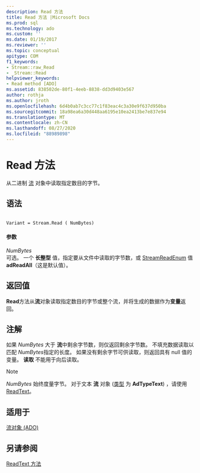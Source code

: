 ```yaml
---
description: Read 方法
title: Read 方法 |Microsoft Docs
ms.prod: sql
ms.technology: ado
ms.custom: ''
ms.date: 01/19/2017
ms.reviewer: ''
ms.topic: conceptual
apitype: COM
f1_keywords:
- Stream::raw_Read
- _Stream::Read
helpviewer_keywords:
- Read method [ADO]
ms.assetid: 838502de-80f1-4eeb-8838-dd3d9403e567
author: rothja
ms.author: jroth
ms.openlocfilehash: 6d4b0ab7c3cc77c1f83eac4c3a30e9f637d950ba
ms.sourcegitcommit: 18a98ea6a30d448aa6195e10ea2413be7e837e94
ms.translationtype: MT
ms.contentlocale: zh-CN
ms.lasthandoff: 08/27/2020
ms.locfileid: "88989898"
---
```

# <a name="read-method"></a>Read 方法
从二进制 [流](./stream-object-ado.md) 对象中读取指定数目的字节。  
  
## <a name="syntax"></a>语法  
  
```  
  
Variant = Stream.Read ( NumBytes)  
```  
  
#### <a name="parameters"></a>参数  
 *NumBytes*  
 可选。 一个 **长整型** 值，指定要从文件中读取的字节数，或 [StreamReadEnum](./streamreadenum.md) 值 **adReadAll**（这是默认值）。  
  
## <a name="return-value"></a>返回值  
 **Read**方法从**流**对象读取指定数目的字节或整个流，并将生成的数据作为**变量**返回。  
  
## <a name="remarks"></a>注解  
 如果 *NumBytes* 大于 **流**中剩余字节数，则仅返回剩余字节数。 不填充数据读取以匹配 *NumBytes*指定的长度。 如果没有剩余字节可供读取，则返回具有 null 值的变量。 **读取** 不能用于向后读取。  
  
> [!NOTE]
>  *NumBytes* 始终度量字节。 对于文本 **流** 对象 ([类型](./type-property-ado-stream.md) 为 **AdTypeText**) ，请使用 [ReadText](./readtext-method.md)。  
  
## <a name="applies-to"></a>适用于  
 [流对象 (ADO)](./stream-object-ado.md)  
  
## <a name="see-also"></a>另请参阅  
 [ReadText 方法](./readtext-method.md)